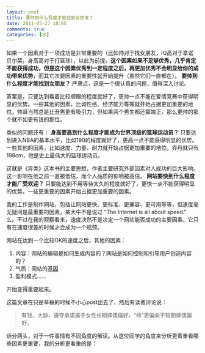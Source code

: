 ```yaml
---
layout: post
title: 要帅到什么程度才能找到女朋友？
date: 2011-05-27 18:05
comments: true
categories: [水]
---
```


如果一个因素对于一项成功是非常重要的（比如帅对于找女朋友，IQ高对于拿诺贝尔奖，身高高对于打篮球），以此为前提。<strong>这个因素如果不足够优秀，几乎肯定不能获得成功，但是这个因素优秀到一定程度之后，再更加优秀不会明显给你的成功带来优势</strong>，而其它次要因素的重要性就开始提升（虽然它们一直都在）。
<strong>要帅到什么程度才能找到女朋友？</strong>
严肃点，这是一个很认真的问题，值得深入讨论。

答案是，只要达到看着比较顺眼的程度就好了，更帅一点不能在爱情竞赛中获得明显的优势。一些其他的因素，比如性格、经济能力等等就开始占据更加重要的地位。帅哥当然总是比丑男更有吸引力，但如果两个男生都还算端正，那么更帅的那个就不如更有钱的那位。

类似的问题还有：
<strong>身高要高到什么程度才能成为世界顶级的篮球运动员？</strong>
只要达到进入NBA的基本水平，比如190的程度就好了，更高一点不能获得明显的优势。一些其他的因素，比如速度、力量、耐力就开始占据更加重要的地位。乔丹就只有198cm，他是史上最伟大的篮球运动员。

这就是《异类》这本书的主要思想，作者主要研究外部因素对人成功的巨大影响。这一影响在他之前一直被低估，而个人品质的影响被高估。
<strong>网站要快到什么程度才能广受欢迎？</strong>
只要能达到不用等待太久的程度就好了，更快一点不能获得明显的优势。一些更重要的因素开始占据更加重要的因素。

我的工作是制作网站，包括让网站更快、更标准、更兼容、更可用等等，但速度毫无疑问是最重要的因素，某大牛不是说过 "The Internet is all about speed." 么。不过在我的观察看来，速度决然不是决定一个网站能否成功的主要因素，它只有在速度很差的时候才会成为一个瓶颈。

网站在达到一个比较OK的速度之后，其他的因素：
<ol>
	<li>内容：网站的编辑是如何生成内容的？网站是如何控制和引导用户创造内容的？</li>
	<li>气质：网站的<a href="http://firecacada.blog.163.com/blog/static/7074376201132013713840/">基因</a></li>
	<li>盈利模式……</li></ol>
开始变得重要起来。

这篇文章在只是草稿的时候不小心post出去了，然后有读者评论说：
<blockquote>有钱、大龄、遵守承诺属于女性长期择偶偏好，“帅”更偏向于短期择偶偏好。</blockquote>
话分两头，对于一件事情有不同角度的解读。从这位同学的角度来分析更着重看哪些因素更重要，我的分析更看重的是：

